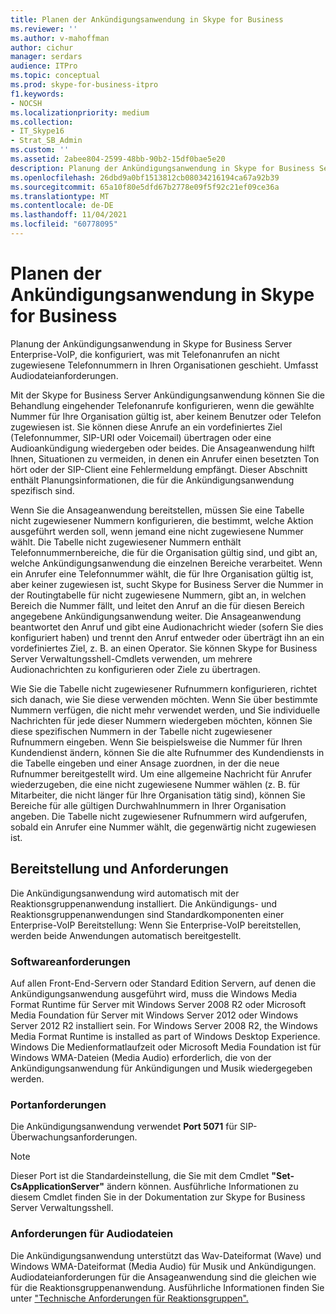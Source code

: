 ```yaml
---
title: Planen der Ankündigungsanwendung in Skype for Business
ms.reviewer: ''
ms.author: v-mahoffman
author: cichur
manager: serdars
audience: ITPro
ms.topic: conceptual
ms.prod: skype-for-business-itpro
f1.keywords:
- NOCSH
ms.localizationpriority: medium
ms.collection:
- IT_Skype16
- Strat_SB_Admin
ms.custom: ''
ms.assetid: 2abee804-2599-48bb-90b2-15df0bae5e20
description: Planung der Ankündigungsanwendung in Skype for Business Server Enterprise-VoIP, die konfiguriert, was mit Telefonanrufen an nicht zugewiesene Telefonnummern in Ihren Organisationen geschieht. Umfasst Audiodateianforderungen.
ms.openlocfilehash: 26dbd9a0bf1513812cb08034216194ca67a92b39
ms.sourcegitcommit: 65a10f80e5dfd67b2778e09f5f92c21ef09ce36a
ms.translationtype: MT
ms.contentlocale: de-DE
ms.lasthandoff: 11/04/2021
ms.locfileid: "60778095"
---
```

# <a name="plan-for-the-announcement-application-in-skype-for-business"></a>Planen der Ankündigungsanwendung in Skype for Business

Planung der Ankündigungsanwendung in Skype for Business Server Enterprise-VoIP, die konfiguriert, was mit Telefonanrufen an nicht zugewiesene Telefonnummern in Ihren Organisationen geschieht. Umfasst Audiodateianforderungen.

Mit der Skype for Business Server Ankündigungsanwendung können Sie die Behandlung eingehender Telefonanrufe konfigurieren, wenn die gewählte Nummer für Ihre Organisation gültig ist, aber keinem Benutzer oder Telefon zugewiesen ist. Sie können diese Anrufe an ein vordefiniertes Ziel (Telefonnummer, SIP-URI oder Voicemail) übertragen oder eine Audioankündigung wiedergeben oder beides. Die Ansageanwendung hilft Ihnen, Situationen zu vermeiden, in denen ein Anrufer einen besetzten Ton hört oder der SIP-Client eine Fehlermeldung empfängt. Dieser Abschnitt enthält Planungsinformationen, die für die Ankündigungsanwendung spezifisch sind.

Wenn Sie die Ansageanwendung bereitstellen, müssen Sie eine Tabelle nicht zugewiesener Nummern konfigurieren, die bestimmt, welche Aktion ausgeführt werden soll, wenn jemand eine nicht zugewiesene Nummer wählt. Die Tabelle nicht zugewiesener Nummern enthält Telefonnummernbereiche, die für die Organisation gültig sind, und gibt an, welche Ankündigungsanwendung die einzelnen Bereiche verarbeitet. Wenn ein Anrufer eine Telefonnummer wählt, die für Ihre Organisation gültig ist, aber keiner zugewiesen ist, sucht Skype for Business Server die Nummer in der Routingtabelle für nicht zugewiesene Nummern, gibt an, in welchen Bereich die Nummer fällt, und leitet den Anruf an die für diesen Bereich angegebene Ankündigungsanwendung weiter. Die Ansageanwendung beantwortet den Anruf und gibt eine Audionachricht wieder (sofern Sie dies konfiguriert haben) und trennt den Anruf entweder oder überträgt ihn an ein vordefiniertes Ziel, z. B. an einen Operator. Sie können Skype for Business Server Verwaltungsshell-Cmdlets verwenden, um mehrere Audionachrichten zu konfigurieren oder Ziele zu übertragen.

Wie Sie die Tabelle nicht zugewiesener Rufnummern konfigurieren, richtet sich danach, wie Sie diese verwenden möchten. Wenn Sie über bestimmte Nummern verfügen, die nicht mehr verwendet werden, und Sie individuelle Nachrichten für jede dieser Nummern wiedergeben möchten, können Sie diese spezifischen Nummern in der Tabelle nicht zugewiesener Rufnummern eingeben. Wenn Sie beispielsweise die Nummer für Ihren Kundendienst ändern, können Sie die alte Rufnummer des Kundendiensts in die Tabelle eingeben und einer Ansage zuordnen, in der die neue Rufnummer bereitgestellt wird. Um eine allgemeine Nachricht für Anrufer wiederzugeben, die eine nicht zugewiesene Nummer wählen (z. B. für Mitarbeiter, die nicht länger für Ihre Organisation tätig sind), können Sie Bereiche für alle gültigen Durchwahlnummern in Ihrer Organisation angeben. Die Tabelle nicht zugewiesener Rufnummern wird aufgerufen, sobald ein Anrufer eine Nummer wählt, die gegenwärtig nicht zugewiesen ist.

## <a name="deployment-and-requirements"></a>Bereitstellung und Anforderungen

Die Ankündigungsanwendung wird automatisch mit der Reaktionsgruppenanwendung installiert. Die Ankündigungs- und Reaktionsgruppenanwendungen sind Standardkomponenten einer Enterprise-VoIP Bereitstellung: Wenn Sie Enterprise-VoIP bereitstellen, werden beide Anwendungen automatisch bereitgestellt.

### <a name="software-requirements"></a>Softwareanforderungen

Auf allen Front-End-Servern oder Standard Edition Servern, auf denen die Ankündigungsanwendung ausgeführt wird, muss die Windows Media Format Runtime für Server mit Windows Server 2008 R2 oder Microsoft Media Foundation für Server mit Windows Server 2012 oder Windows Server 2012 R2 installiert sein. For Windows Server 2008 R2, the Windows Media Format Runtime is installed as part of Windows Desktop Experience. Windows Die Medienformatlaufzeit oder Microsoft Media Foundation ist für Windows WMA-Dateien (Media Audio) erforderlich, die von der Ankündigungsanwendung für Ankündigungen und Musik wiedergegeben werden.

### <a name="port-requirements"></a>Portanforderungen

Die Ankündigungsanwendung verwendet **Port 5071** für SIP-Überwachungsanforderungen.

> [!NOTE]
> Dieser Port ist die Standardeinstellung, die Sie mit dem Cmdlet **"Set-CsApplicationServer"** ändern können. Ausführliche Informationen zu diesem Cmdlet finden Sie in der Dokumentation zur Skype for Business Server Verwaltungsshell.

### <a name="audio-file-requirements"></a>Anforderungen für Audiodateien

Die Ankündigungsanwendung unterstützt das Wav-Dateiformat (Wave) und Windows WMA-Dateiformat (Media Audio) für Musik und Ankündigungen. Audiodateianforderungen für die Ansageanwendung sind die gleichen wie für die Reaktionsgruppenanwendung. Ausführliche Informationen finden Sie unter ["Technische Anforderungen für Reaktionsgruppen".](/previous-versions/office/lync-server-2013/lync-server-2013-technical-requirements-for-response-group)